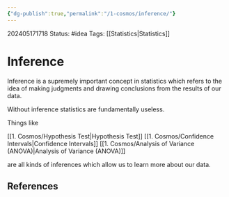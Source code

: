 ```yaml
---
{"dg-publish":true,"permalink":"/1-cosmos/inference/"}
---
```


202405171718
Status: #idea
Tags: [[Statistics\|Statistics]]
# Inference
Inference is a supremely important concept in statistics which refers to the idea of making judgments and drawing conclusions from the results of our data.

Without inference statistics are fundamentally useless. 

Things like 

[[1. Cosmos/Hypothesis Test\|Hypothesis Test]]
[[1. Cosmos/Confidence Intervals\|Confidence Intervals]]
[[1. Cosmos/Analysis of Variance (ANOVA)\|Analysis of Variance (ANOVA)]]

are all kinds of inferences which allow us to learn more about our data.


## References
